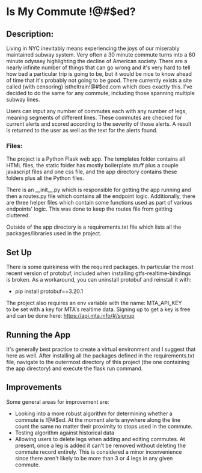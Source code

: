 # Is My Commute !@#$ed?

## Description:
Living in NYC inevitably means experiencing the joys of our miserably maintained subway system. Very often a 30 minute commute turns into a 60 minute odyssey highlighting the decline of American society. There are a nearly infinite number of things that can go wrong and it's very hard to tell how bad a particular trip is going to be, but it would be nice to know ahead of time that it's probably not going to be good. There currently exists a site called (with censoring) istheltrain!@#$ed.com which does exactly this. I've decided to do the same for any commute, including those spanning multiple subway lines.  
  
Users can input any number of commutes each with any number of legs, meaning segments of different lines. These commutes are checked for current alerts and scored according to the severity of those alerts. A result is returned to the user as well as the text for the alerts found.

### Files:
The project is a Python Flask web app. The templates folder contains all HTML files, the static folder has mostly boilerplate stuff plus a couple javascript files and one css file, and the app directory contains these folders plus all the Python files.  
  
There is an \_\_init\_\_.py which is responsible for getting the app running and then a routes.py file which contains all the endpoint logic. Additionally, there are three helper files which contain some functions used as part of various endpoints' logic. This was done to keep the routes file from getting cluttered. 
  
Outside of the app directory is a requirements.txt file which lists all the packages/libraries used in the project. 

## Set Up
There is some quirkiness with the required packages. In particular the most recent version of protobuf, included when installing gtfs-realtime-bindings is broken. As a workaround, you can uninstall protobuf and reinstall it with:  
- pip install protobuf==3.20.1

The project also requires an env variable with the name: MTA_API_KEY  
to be set with a key for MTA's realtime data. Signing up to get a key is free and can be done here: https://api.mta.info/#/signup  

## Running the App
It's generally best practice to create a virtual environment and I suggest that here as well. After installing all the packages defined in the requirements.txt file, navigate to the outermost directory of this project (the one containing the app directory) and execute the flask run command. 

## Improvements
Some general areas for improvement are: 
- Looking into a more robust algorithm for determining whether a commute is !@#$ed. At the moment alerts anywhere along the line count the same no matter their proximity to stops used in the commute. 
- Testing algorithm against historical data
- Allowing users to delete legs when adding and editing commutes. At present, once a leg is added it can't be removed without deleting the commute record entirely. This is considered a minor inconvenience since there aren't likely to be more than 3 or 4 legs in any given commute.
    
